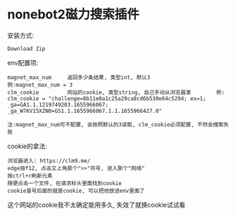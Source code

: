 # nonebot2磁力搜索插件

安装方式:

    Download Zip

env配置项:

    magnet_max_num     返回多少条结果, 类型int, 默认3                     例:magnet_max_num = 3
    clm_cookie         网站的cookie, 类型string, 自己手动从浏览器拿        例: clm_cookie = "challenge=8b11e0a1c25a29ca8cd6b530e64c5294; ex=1; _ga=GA1.1.1219749203.1655966067; _ga_W7KV15XZN0=GS1.1.1655966067.1.1.1655966427.0"
    
    注:magnet_max_num可不配置, 会按照默认的3读取, clm_cookie必须配置, 不然会搜索失败


cookie的拿法:

    浏览器进入: https://clm9.me/
    edge按f12, 点击又上角那个">>"符号, 进入那个"网络"
    按ctrl+r刷新元素
    随便点击一个文件, 在请求标头里面找到cookie
    cookie冒号后面的就是cookie, 可以把他放进env里面了


这个网站的cookie我不太确定能用多久, 失效了就换cookie试试看
